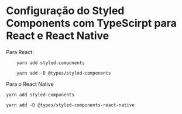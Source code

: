 # Configuração do Styled Components com TypeScirpt para React e React Native

  Para React: 
  ```console
      yarn add styled-components
   ```
  
  ```console
      yarn add -D @types/styled-components 
  ```
  
  Para o React Native
  
  ```console
  yarn add styled-components
  ```
  
  ```console
yarn add -D @types/styled-components-react-native
  ```
  


